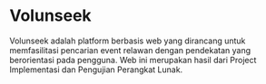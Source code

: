 # Volunseek
Volunseek adalah platform berbasis web yang dirancang untuk memfasilitasi pencarian event relawan dengan pendekatan yang berorientasi pada pengguna. Web ini merupakan hasil dari Project Implementasi dan Pengujian Perangkat Lunak.
